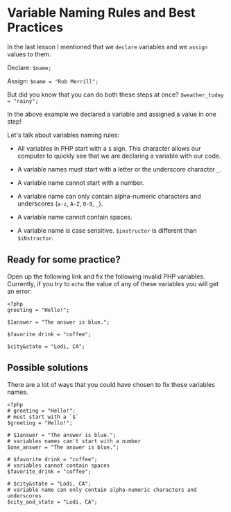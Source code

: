 # Variable Naming Rules and Best Practices

In the last lesson I mentioned that we `declare` variables and we `assign` values to them. 

Declare: 
`$name;`

Assign: 
`$name = "Rob Merrill";`

But did you know that you can do both these steps at once? 
`$weather_today = "rainy";`

In the above example we declared a variable and assigned a value in one step!

Let's talk about variables naming rules:

* All variables in PHP start with a  `$` sign. This character allows our computer to quickly see that we are declaring a variable with our code.

* A variable names must start with a letter or the underscore character `_`. 

* A variable name cannot start with a number.

* A variable name can only contain alpha-numeric characters and underscores (`a-z`, `A-Z`, `0-9`, `_`).
 
* A variable name cannot contain spaces.

* A variable name is case sensitive. `$instructor` is different than `$iNstructor`.


## Ready for some practice?
Open up the following link and fix the following invalid PHP variables. Currently, if you try to `echo` the value of any of these variables you will get an error:

```
<?php
greeting = "Hello!";

$1answer = "The answer is blue.";

$favorite drink = "coffee";

$city&state = "Lodi, CA";

```

## Possible solutions
There are a lot of ways that you could have chosen to fix these variables names. 
```
<?php
# greeting = "Hello!";
# must start with a `$`
$greeting = "Hello!";

# $1answer = "The answer is blue.";
# variables names can't start with a number
$one_answer = "The answer is blue.";

# $favorite drink = "coffee";
# variables cannot contain spaces
$favorite_drink = "coffee";

# $city&state = "Lodi, CA";
# variable name can only contain alpha-numeric characters and underscores
$city_and_state = "Lodi, CA"; 
```


